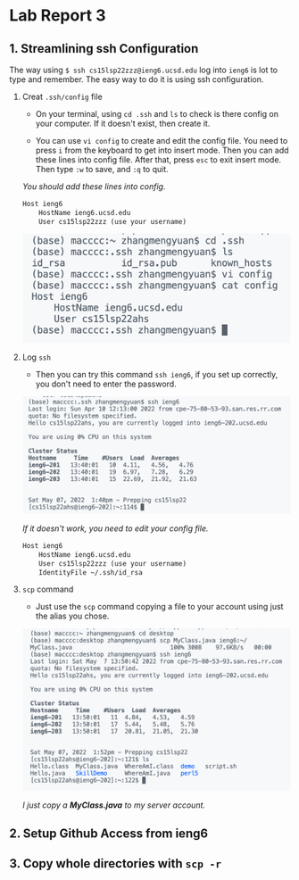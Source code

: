 # Lab Report 3

## 1. Streamlining ssh Configuration

The way using `$ ssh cs15lsp22zzz@ieng6.ucsd.edu` log into `ieng6` is lot to type and remember. The easy way to do it is using ssh configuration.

1. Creat `.ssh/config` file
    - On your terminal, using `cd .ssh` and `ls` to check is there config on your computer. If it doesn't exist, then create it. 

    - You can use `vi config` to create and edit the config file. You need to press `i` from the keyboard to get into insert mode. Then you can add these lines into config file. After that, press `esc` to exit insert mode. Then type `:w` to save, and `:q` to quit.

    *You should add these lines into config.*
    ```
    Host ieng6
        HostName ieng6.ucsd.edu
        User cs15lsp22zzz (use your username)
    ```

    ![image](1-1.png)


2. Log `ssh`
    - Then you can try this command `ssh ieng6`, if you set up correctly, you don't need to enter the password.

    ![image](1-2.png)

    *If it doesn't work, you need to edit your config file.*
    ```
    Host ieng6
        HostName ieng6.ucsd.edu
        User cs15lsp22zzz (use your username)
        IdentityFile ~/.ssh/id_rsa
    ```


3. `scp` command
    - Just use the `scp` command copying a file to your account using just the alias you chose.

    ![image](1-3.png)

    *I just copy a **MyClass.java** to my server account.*

## 2. Setup Github Access from ieng6


## 3. Copy whole directories with `scp -r`

